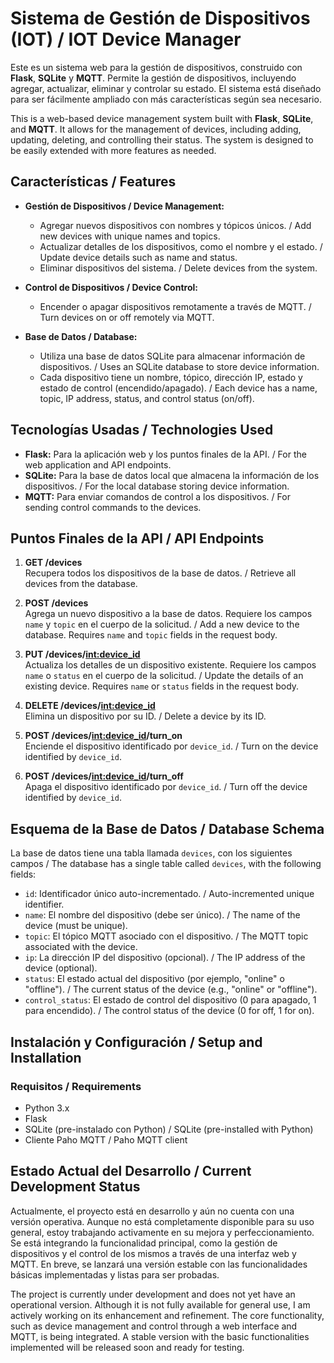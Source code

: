 # Sistema de Gestión de Dispositivos (IOT) / IOT Device Manager

Este es un sistema web para la gestión de dispositivos, construido con **Flask**, **SQLite** y **MQTT**. Permite la gestión de dispositivos, incluyendo agregar, actualizar, eliminar y controlar su estado. El sistema está diseñado para ser fácilmente ampliado con más características según sea necesario.

This is a web-based device management system built with **Flask**, **SQLite**, and **MQTT**. It allows for the management of devices, including adding, updating, deleting, and controlling their status. The system is designed to be easily extended with more features as needed.

## Características / Features

- **Gestión de Dispositivos / Device Management:**
  - Agregar nuevos dispositivos con nombres y tópicos únicos. / Add new devices with unique names and topics.
  - Actualizar detalles de los dispositivos, como el nombre y el estado. / Update device details such as name and status.
  - Eliminar dispositivos del sistema. / Delete devices from the system.

- **Control de Dispositivos / Device Control:**
  - Encender o apagar dispositivos remotamente a través de MQTT. / Turn devices on or off remotely via MQTT.

- **Base de Datos / Database:**
  - Utiliza una base de datos SQLite para almacenar información de dispositivos. / Uses an SQLite database to store device information.
  - Cada dispositivo tiene un nombre, tópico, dirección IP, estado y estado de control (encendido/apagado). / Each device has a name, topic, IP address, status, and control status (on/off).

## Tecnologías Usadas / Technologies Used

- **Flask:** Para la aplicación web y los puntos finales de la API. / For the web application and API endpoints.
- **SQLite:** Para la base de datos local que almacena la información de los dispositivos. / For the local database storing device information.
- **MQTT:** Para enviar comandos de control a los dispositivos. / For sending control commands to the devices.

## Puntos Finales de la API / API Endpoints

1. **GET /devices**  
   Recupera todos los dispositivos de la base de datos. / Retrieve all devices from the database.

2. **POST /devices**  
   Agrega un nuevo dispositivo a la base de datos. Requiere los campos `name` y `topic` en el cuerpo de la solicitud. / Add a new device to the database. Requires `name` and `topic` fields in the request body.

3. **PUT /devices/<int:device_id>**  
   Actualiza los detalles de un dispositivo existente. Requiere los campos `name` o `status` en el cuerpo de la solicitud. / Update the details of an existing device. Requires `name` or `status` fields in the request body.

4. **DELETE /devices/<int:device_id>**  
   Elimina un dispositivo por su ID. / Delete a device by its ID.

5. **POST /devices/<int:device_id>/turn_on**  
   Enciende el dispositivo identificado por `device_id`. / Turn on the device identified by `device_id`.

6. **POST /devices/<int:device_id>/turn_off**  
   Apaga el dispositivo identificado por `device_id`. / Turn off the device identified by `device_id`.

## Esquema de la Base de Datos / Database Schema

La base de datos tiene una tabla llamada `devices`, con los siguientes campos / The database has a single table called `devices`, with the following fields:

- `id`: Identificador único auto-incrementado. / Auto-incremented unique identifier.
- `name`: El nombre del dispositivo (debe ser único). / The name of the device (must be unique).
- `topic`: El tópico MQTT asociado con el dispositivo. / The MQTT topic associated with the device.
- `ip`: La dirección IP del dispositivo (opcional). / The IP address of the device (optional).
- `status`: El estado actual del dispositivo (por ejemplo, "online" o "offline"). / The current status of the device (e.g., "online" or "offline").
- `control_status`: El estado de control del dispositivo (0 para apagado, 1 para encendido). / The control status of the device (0 for off, 1 for on).

## Instalación y Configuración / Setup and Installation

### Requisitos / Requirements

- Python 3.x
- Flask
- SQLite (pre-instalado con Python) / SQLite (pre-installed with Python)
- Cliente Paho MQTT / Paho MQTT client

## Estado Actual del Desarrollo / Current Development Status

Actualmente, el proyecto está en desarrollo y aún no cuenta con una versión operativa. Aunque no está completamente disponible para su uso general, estoy trabajando activamente en su mejora y perfeccionamiento. Se está integrando la funcionalidad principal, como la gestión de dispositivos y el control de los mismos a través de una interfaz web y MQTT. En breve, se lanzará una versión estable con las funcionalidades básicas implementadas y listas para ser probadas.

The project is currently under development and does not yet have an operational version. Although it is not fully available for general use, I am actively working on its enhancement and refinement. The core functionality, such as device management and control through a web interface and MQTT, is being integrated. A stable version with the basic functionalities implemented will be released soon and ready for testing.
